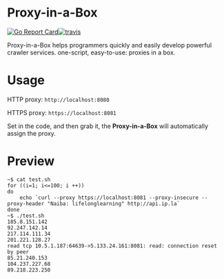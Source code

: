 # Proxy-in-a-Box
[![Go Report Card](https://goreportcard.com/badge/github.com/naiba/proxyinabox)](https://goreportcard.com/report/github.com/naiba/proxyinabox)[![travis](https://travis-ci.com/naiba/proxyinabox.svg?branch=master)](https://travis-ci.com/naiba/proxyinabox)

Proxy-in-a-Box helps programmers quickly and easily develop powerful crawler services. one-script, easy-to-use: proxies in a box.

# Usage
HTTP proxy: `http://localhost:8080`

HTTPS proxy: `https://localhost:8081`

Set in the code, and then grab it, the **Proxy-in-a-Box** will automatically assign the proxy.

# Preview
```
~$ cat test.sh
for ((i=1; i<=100; i ++))
do
    echo `curl --proxy https://localhost:8081 --proxy-insecure --proxy-header "Naiba: lifelonglearning" http://api.ip.la`
done
~$ ./test.sh
185.8.151.142
92.247.142.14
217.114.111.34
201.221.128.27
read tcp 10.5.1.187:64639->5.133.24.161:8081: read: connection reset by peer
85.21.240.153
104.237.227.68
89.218.223.250
```